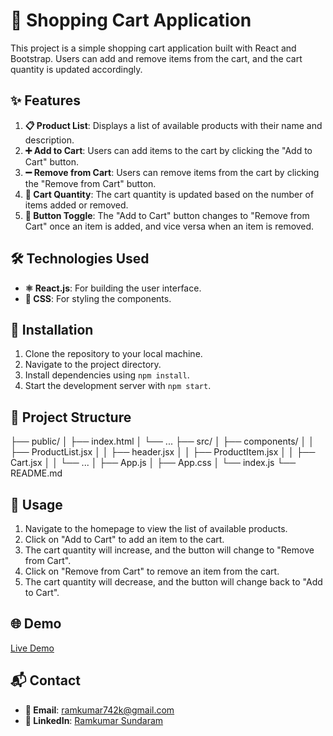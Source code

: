 # 🛒 Shopping Cart Application

This project is a simple shopping cart application built with React and Bootstrap. Users can add and remove items from the cart, and the cart quantity is updated accordingly.

## ✨ Features

1. **📋 Product List**: Displays a list of available products with their name and description.
2. **➕ Add to Cart**: Users can add items to the cart by clicking the "Add to Cart" button.
3. **➖ Remove from Cart**: Users can remove items from the cart by clicking the "Remove from Cart" button.
4. **🔢 Cart Quantity**: The cart quantity is updated based on the number of items added or removed.
5. **🔄 Button Toggle**: The "Add to Cart" button changes to "Remove from Cart" once an item is added, and vice versa when an item is removed.

## 🛠️ Technologies Used

- **⚛️ React.js**: For building the user interface.
- **🎨 CSS**: For styling the components.

## 🚀 Installation

1. Clone the repository to your local machine.
2. Navigate to the project directory.
3. Install dependencies using `npm install`.
4. Start the development server with `npm start`.

## 📂 Project Structure

├── public/
│ ├── index.html
│ └── ...
├── src/
│ ├── components/
│ │ ├── ProductList.jsx
│ │ ├── header.jsx
│ │ ├── ProductItem.jsx
│ │ ├── Cart.jsx
│ │ └── ...
│ ├── App.js
│ ├── App.css
│ └── index.js
└── README.md


## 📖 Usage

1. Navigate to the homepage to view the list of available products.
2. Click on "Add to Cart" to add an item to the cart.
3. The cart quantity will increase, and the button will change to "Remove from Cart".
4. Click on "Remove from Cart" to remove an item from the cart.
5. The cart quantity will decrease, and the button will change back to "Add to Cart".

## 🌐 Demo

[Live Demo](https://shopping-cart-ram.netlify.app/)




## 📬 Contact

- **📧 Email**: [ramkumar742k@gmail.com](mailto:ramkumar742k@gmail.com)
- **💼 LinkedIn**: [Ramkumar Sundaram](https://www.linkedin.com/in/ramkumar-sundaram/)


